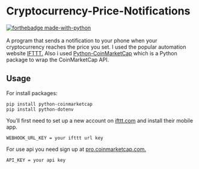 # Cryptocurrency-Price-Notifications

[![forthebadge made-with-python](http://ForTheBadge.com/images/badges/made-with-python.svg)](https://www.python.org/) <br><br>
A program that sends a notification to your phone when your cryptocurrency reaches the price you set. I used the popular automation website [IFTTT.](https://ifttt.com/home)
Also i used [Python-CoinMarketCap](https://pypi.org/project/python-coinmarketcap/) which is a Python package to wrap the CoinMarketCap API.<br>


## Usage

For install packages:
```
pip install python-coinmarketcap
pip install python-dotenv
```

You’ll first need to set up a new account on [ifttt.com](https://ifttt.com/home) and install their mobile app.
```
WEBHOOK_URL_KEY = your ifttt url key
```

For use api you need sign up at [pro.coinmarketcap.com.](https://pro.coinmarketcap.com/)
```
API_KEY = your api key
```
